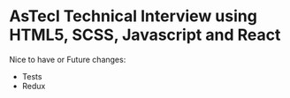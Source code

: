 # AsTecI Technical Interview using HTML5, SCSS, Javascript and React

Nice to have or Future changes:
- Tests
- Redux
